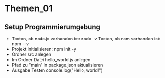 # Themen_01

## Setup Programmierumgebung

- Testen, ob node.js vorhanden ist: node -v
 Testen, ob npm vorhanden ist: npm --v
- Projekt initialisieren: npm init -y
- Ordner src anlegen
- Im Ordner Datei hello_world.js anlegen
- Pfad zu "main" in package.json aktualisieren
- Ausgabe Testen console.log("Hello, world!")
